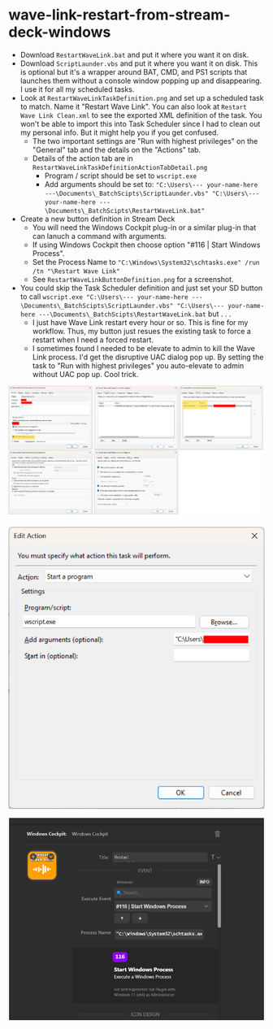 # wave-link-restart-from-stream-deck-windows

- Download `RestartWaveLink.bat` and put it where you want it on disk.
- Download `ScriptLaunder.vbs` and put it where you want it on disk. This is optional but it's a wrapper around BAT, CMD, and PS1 scripts that launches them without a console window popping up and disappearing. I use it for all my scheduled tasks.
- Look at `RestartWaveLinkTaskDefinition.png` and set up a scheduled task to match. Name it "Restart Wave Link". You can also look at `Restart Wave Link Clean.xml` to see the exported XML definition of the task. You won't be able to import this into Task Scheduler since I had to clean out my personal info. But it might help you if you get confused.
    - The two important settings are "Run with highest privileges" on the "General" tab and the details on the "Actions" tab.
    - Details of the action tab are in `RestartWaveLinkTaskDefinitionActionTabDetail.png`
        - Program / script should be set to `wscript.exe`
        - Add arguments should be set to: `"C:\Users\--- your-name-here ---\Documents\_BatchScipts\ScriptLaunder.vbs" "C:\Users\--- your-name-here ---\Documents\_BatchScipts\RestartWaveLink.bat"`
- Create a new button definition in Stream Deck
    - You will need the Windows Cockpit plug-in or a similar plug-in that can lanuch a command with arguments.
    - If using Windows Cockpit then choose option "#116 | Start Windows Process".
    - Set the Process Name to `"C:\Windows\System32\schtasks.exe" /run /tn "\Restart Wave Link"`
    - See `RestartWaveLinkButtonDefinition.png` for a screenshot.
- You could skip the Task Scheduler definition and just set your SD button to call `wscript.exe "C:\Users\--- your-name-here ---\Documents\_BatchScipts\ScriptLaunder.vbs" "C:\Users\--- your-name-here ---\Documents\_BatchScipts\RestartWaveLink.bat` but . . .
    - I just have Wave Link restart every hour or so. This is fine for my workflow. Thus, my button just resues the existing task to force a restart when I need a forced restart.
    - I sometimes found I needed to be elevate to admin to kill the Wave Link process. I'd get the disruptive UAC dialog pop up. By setting the task to "Run with highest privileges" you auto-elevate to admin without UAC pop up. Cool trick. 

![RestartWaveLinkTaskDefinition.png](RestartWaveLinkTaskDefinition.png)

![RestartWaveLinkTaskDefinitionActionTabDetail.png](RestartWaveLinkTaskDefinitionActionTabDetail.png)

![RestartWaveLinkButtonDefinition.png](RestartWaveLinkButtonDefinition.png)
